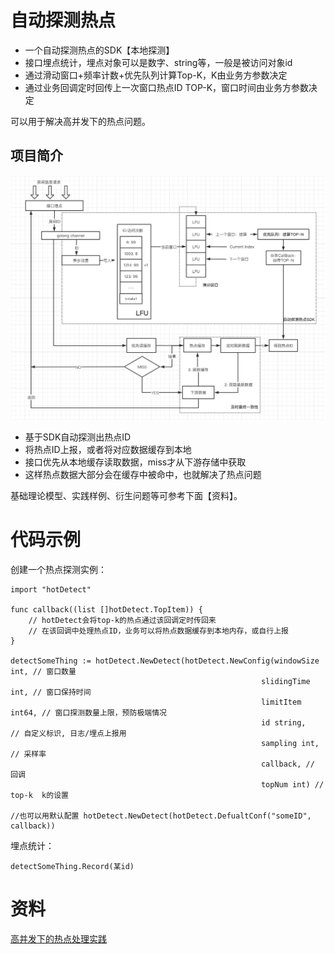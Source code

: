 
# 自动探测热点
- 一个自动探测热点的SDK【本地探测】
- 接口埋点统计，埋点对象可以是数字、string等，一般是被访问对象id
- 通过滑动窗口+频率计数+优先队列计算Top-K，K由业务方参数决定
- 通过业务回调定时回传上一次窗口热点ID TOP-K，窗口时间由业务方参数决定

可以用于解决高并发下的热点问题。
## 项目简介 
   ![SDK原理图](https://github.com/EarlyZhao/hotDetect/blob/master/doc/hotDetect.png?raw=true)

 - 基于SDK自动探测出热点ID  
 - 将热点ID上报，或者将对应数据缓存到本地
 - 接口优先从本地缓存读取数据，miss才从下游存储中获取
 - 这样热点数据大部分会在缓存中被命中，也就解决了热点问题

基础理论模型、实践样例、衍生问题等可参考下面【资料】。

# 代码示例

创建一个热点探测实例：
```
import "hotDetect"

func callback((list []hotDetect.TopItem)) {
    // hotDetect会将top-k的热点通过该回调定时传回来
    // 在该回调中处理热点ID，业务可以将热点数据缓存到本地内存，或自行上报
}

detectSomeThing := hotDetect.NewDetect(hotDetect.NewConfig(windowSize int, // 窗口数量
                                                        slidingTime int, // 窗口保持时间
                                                        limitItem int64, // 窗口探测数量上限，预防极端情况
                                                        id string,   // 自定义标识, 日志/埋点上报用
	                                                    sampling int, // 采样率
	                                                    callback, // 回调
                                                        topNum int) // top-k  k的设置

//也可以用默认配置 hotDetect.NewDetect(hotDetect.DefualtConf("someID", callback))
```

埋点统计：
```
detectSomeThing.Record(某id)
```
# 资料
   
[高并发下的热点处理实践]( https://ruby-china.org/topics/40596)
